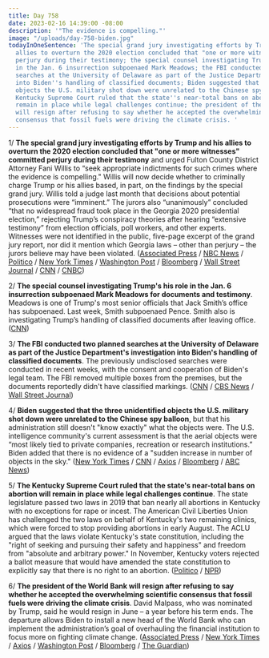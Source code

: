 ```yaml
---
title: Day 758
date: 2023-02-16 14:39:00 -08:00
description: '"The evidence is compelling."'
image: "/uploads/day-758-biden.jpg"
todayInOneSentence: 'The special grand jury investigating efforts by Trump and his
  allies to overturn the 2020 election concluded that "one or more witnesses" committed
  perjury during their testimony; the special counsel investigating Trump''s his role
  in the Jan. 6 insurrection subpoenaed Mark Meadows; the FBI conducted two planned
  searches at the University of Delaware as part of the Justice Department''s investigation
  into Biden''s handling of classified documents; Biden suggested that the three unidentified
  objects the U.S. military shot down were unrelated to the Chinese spy balloon; the
  Kentucky Supreme Court ruled that the state''s near-total bans on abortion will
  remain in place while legal challenges continue; the president of the World Bank
  will resign after refusing to say whether he accepted the overwhelming scientific
  consensus that fossil fuels were driving the climate crisis. '
---
```


1/ **The special grand jury investigating efforts by Trump and his allies to overturn the 2020 election concluded that "one or more witnesses" committed perjury during their testimony** and urged Fulton County District Attorney Fani Willis to “seek appropriate indictments for such crimes where the evidence is compelling." Willis will now decide whether to criminally charge Trump or his allies based, in part, on the findings by the special grand jury. Willis told a judge last month that decisions about potential prosecutions were “imminent.” The jurors also “unanimously” concluded “that no widespread fraud took place in the Georgia 2020 presidential election,” rejecting Trump’s conspiracy theories after hearing “extensive testimony” from election officials, poll workers, and other experts. Witnesses were not identified in the public, five-page excerpt of the grand jury report, nor did it mention which Georgia laws – other than perjury – the jurors believe may have been violated. ([Associated Press](https://apnews.com/article/trump-georgia-election-investigation-grand-jury-documents-40535dd2b4401e804af515229c6c2d68) / [NBC News](https://www.nbcnews.com/politics/donald-trump/georgia-judge-release-parts-grand-jury-report-trump-election-probe-rcna70397) / [Politico](https://www.politico.com/news/2023/02/16/judge-grand-jury-report-alleged-election-tampering-00083233) / [New York Times](https://www.nytimes.com/live/2023/02/16/us/trump-georgia-investigation) / [Washington Post](https://www.washingtonpost.com/nation/2023/02/16/trump-investigation-georgia-grand-jury-fulton-county/) / [Bloomberg](https://www.bloomberg.com/news/articles/2023-02-16/trump-grand-jury-excerpts-released-from-georgia-election-probe?srnd=premium&sref=MIBMEEoj) / [Wall Street Journal](https://www.wsj.com/articles/georgia-judge-releases-parts-of-the-special-grand-jury-report-on-trump-2020-probe-e59695ad?mod=hp_lead_pos1) / [CNN](https://www.cnn.com/politics/live-news/trump-georgia-report-release-02-16-23/index.html) / [CNBC](https://www.cnbc.com/2023/02/16/trump-grand-jury-recommends-perjury-indictments-finds-no-fraud-in-georgia-2020-election.html))

2/ **The special counsel investigating Trump's his role in the Jan. 6 insurrection subpoenaed Mark Meadows for documents and testimony**. Meadows is one of Trump's most senior officials that Jack Smith’s office has subpoenaed. Last week, Smith subpoenaed Pence. Smith also is investigating Trump’s handling of classified documents after leaving office. ([CNN](https://www.cnn.com/2023/02/15/politics/mark-meadows-subpoena))

3/ **The FBI conducted two planned searches at the University of Delaware as part of the Justice Department's investigation into Biden's handling of classified documents**. The previously undisclosed searches were conducted in recent weeks, with the consent and cooperation of Biden's legal team. The FBI removed multiple boxes from the premises, but the documents reportedly didn't have classified markings. ([CNN](https://www.cnn.com/2023/02/15/politics/biden-delaware-search/index.html) / [CBS News](https://www.cbsnews.com/news/biden-classified-documents-fbi-university-of-delaware/) / [Wall Street Journal](https://www.wsj.com/articles/fbi-searched-for-biden-documents-at-university-of-delaware-85cc9865))

4/ **Biden suggested that the three unidentified objects the U.S. military shot down were unrelated to the Chinese spy balloon**, but that his administration still doesn't "know exactly" what the objects were. The U.S. intelligence community's current assessment is that the aerial objects were “most likely tied to private companies, recreation or research institutions.” Biden added that there is no evidence of a "sudden increase in number of objects in the sky." ([New York Times](https://www.nytimes.com/live/2023/02/16/us/biden-china-balloon-ufo#biden-spy-balloon-ufo) / [CNN](https://www.cnn.com/2023/02/16/politics/president-biden-downed-objects) / [Axios](https://www.axios.com/2023/02/16/biden-china-spy-balloon-speech) / [Bloomberg](https://www.bloomberg.com/news/articles/2023-02-16/biden-to-address-chinese-balloon-other-downed-objects-thursday?srnd=premium&sref=MIBMEEoj) / [ABC News](https://abcnews.go.com/Politics/biden-speak-response-suspected-spy-balloon-flying-objects/story?id=97259456))

5/ **The Kentucky Supreme Court ruled that the state's near-total bans on abortion will remain in place while legal challenges continue**. The state legislature passed two laws in 2019 that ban nearly all abortions in Kentucky with no exceptions for rape or incest. The American Civil Liberties Union has challenged the two laws on behalf of Kentucky's two remaining clinics, which were forced to stop providing abortions in early August. The ACLU argued that the laws violate Kentucky's state constitution, including the "right of seeking and pursuing their safety and happiness" and freedom from "absolute and arbitrary power." In November, Kentucky voters rejected a ballot measure that would have amended the state constitution to explicitly say that there is no right to an abortion. ([Politico](https://www.politico.com/news/2023/02/16/kentucky-supreme-court-abortion-ban-00083225) / [NPR](https://www.npr.org/2023/02/16/1156192879/abortion-kentucky-supreme-court-bans-roe-dobbs))

6/ **The president of the World Bank will resign after refusing to say whether he accepted the overwhelming scientific consensus that fossil fuels were driving the climate crisis**. David Malpass, who was nominated by Trump, said he would resign in June – a year before his term ends. The departure allows Biden to install a new head of the World Bank who can implement the administration’s goal of overhauling the financial institution to focus more on fighting climate change. ([Associated Press](https://apnews.com/article/politics-climate-and-environment-world-bank-david-malpass-donald-trump-8e5da6c379e8452cc75f6b919a463889) / [New York Times](https://www.nytimes.com/2023/02/15/climate/david-malpass-world-bank.html) / [Axios](https://www.axios.com/2023/02/15/world-bank-david-malpass-stepping-down) / [Washington Post](https://www.washingtonpost.com/climate-environment/2023/02/15/world-bank-president-climate-change/) / [Bloomberg](https://www.bloomberg.com/news/articles/2023-02-15/world-bank-president-david-malpass-plans-to-step-down-early?sref=MIBMEEoj) / [The Guardian](https://www.theguardian.com/business/2023/feb/15/david-malpass-world-bank-president-steps-down))